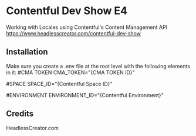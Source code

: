 # Contentful Dev Show E4

Working with Locales using Contentful's Content Management API
https://www.headlesscreator.com/contentful-dev-show

## Installation

Make sure you create a .env file at the root level with the following elements in it:
#CMA TOKEN
CMA_TOKEN="{CMA TOKEN ID}"

#SPACE
SPACE_ID="{Contentful Space ID}"

#ENVIRONMENT
ENVIRONMENT_ID="{Contentful Environment}"

## Credits

HeadlessCreator.com

